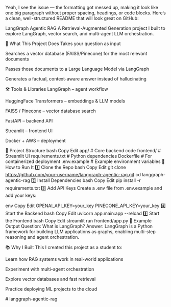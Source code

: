 Yeah, I see the issue — the formatting got messed up, making it look like one big paragraph without proper spacing, headings, or code blocks.
Here’s a clean, well-structured README that will look great on GitHub:

LangGraph Agentic RAG
A Retrieval-Augmented Generation project I built to explore LangGraph, vector search, and multi-agent LLM orchestration.

📌 What This Project Does
Takes your question as input

Searches a vector database (FAISS/Pinecone) for the most relevant documents

Passes those documents to a Large Language Model via LangGraph

Generates a factual, context-aware answer instead of hallucinating

🛠 Tools & Libraries
LangGraph – agent workflow

HuggingFace Transformers – embeddings & LLM models

FAISS / Pinecone – vector database search

FastAPI – backend API

Streamlit – frontend UI

Docker + AWS – deployment

📂 Project Structure
bash
Copy
Edit
app/                # Core backend code
frontend/           # Streamlit UI
requirements.txt    # Python dependencies
Dockerfile          # For containerized deployment
.env.example        # Example environment variables
🚀 How to Run It
1️⃣ Clone the Repo
bash
Copy
Edit
git clone https://github.com/your-username/langgraph-agentic-rag.git
cd langgraph-agentic-rag
2️⃣ Install Dependencies
bash
Copy
Edit
pip install -r requirements.txt
3️⃣ Add API Keys
Create a .env file from .env.example and add your keys:

env
Copy
Edit
OPENAI_API_KEY=your_key
PINECONE_API_KEY=your_key
4️⃣ Start the Backend
bash
Copy
Edit
uvicorn app.main:app --reload
5️⃣ Start the Frontend
bash
Copy
Edit
streamlit run frontend/app.py
📸 Example Output
Question: What is LangGraph?
Answer: LangGraph is a Python framework for building LLM applications as graphs, enabling multi-step reasoning and agent orchestration.

📚 Why I Built This
I created this project as a student to:

Learn how RAG systems work in real-world applications

Experiment with multi-agent orchestration

Explore vector databases and fast retrieval

Practice deploying ML projects to the cloud

#   l a n g g r a p h - a g e n t i c - r a g  
 
